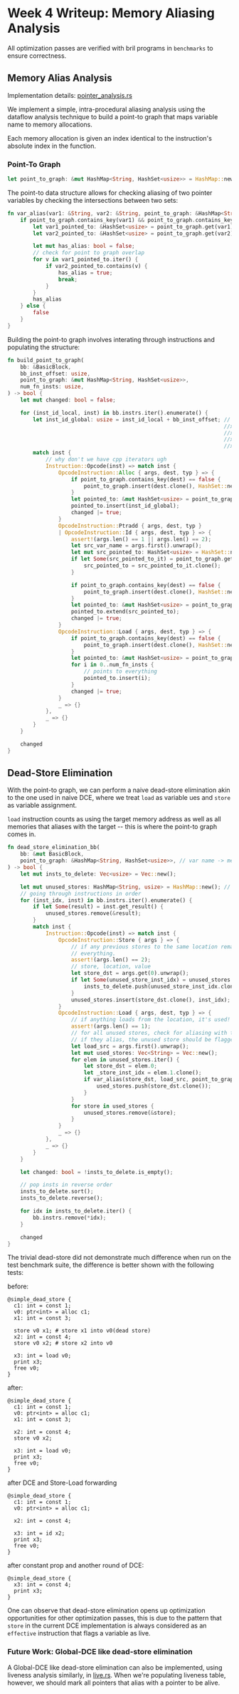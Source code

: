 # Week 4 Writeup: Memory Aliasing Analysis

All optimization passes are verified with bril programs in `benchmarks` to ensure correctness.

## Memory Alias Analysis

Implementation details: [pointer_analysis.rs](../src/passes/pointer_analysis.rs)

We implement a simple, intra-procedural aliasing analysis using the dataflow analysis technique to
build a point-to graph that maps variable name to memory allocations.

Each memory allocation is given an index identical to the instruction's absolute index in the
function.

### Point-To Graph

```rust
let point_to_graph: &mut HashMap<String, HashSet<usize>> = HashMap::new();
```
The point-to data structure allows for checking aliasing of two pointer variables by checking the
intersections between two sets:

```rust
fn var_alias(var1: &String, var2: &String, point_to_graph: &HashMap<String, HashSet<usize>>) -> bool{
    if point_to_graph.contains_key(var1) && point_to_graph.contains_key(var2) {
        let var1_pointed_to: &HashSet<usize> = point_to_graph.get(var1).unwrap();
        let var2_pointed_to: &HashSet<usize> = point_to_graph.get(var2).unwrap();

        let mut has_alias: bool = false;
        // check for point to graph overlap
        for v in var1_pointed_to.iter() {
            if var2_pointed_to.contains(v) {
                has_alias = true;
                break;
            }
        }
        has_alias
    } else {
        false
    }
}
```

Building the point-to graph involves interating through instructions and populating the structure:

``` rust
fn build_point_to_graph(
    bb: &BasicBlock,
    bb_inst_offset: usize,
    point_to_graph: &mut HashMap<String, HashSet<usize>>,
    num_fn_insts: usize,
) -> bool {
    let mut changed: bool = false;

    for (inst_id_local, inst) in bb.instrs.iter().enumerate() {
        let inst_id_global: usize = inst_id_local + bb_inst_offset; // function-scope instruction
                                                                    //x = alloc n: x points to this allocations
                                                                    //x = id y: x points to the same locations as y did
                                                                    //x = ptradd p offset: same as id (conservative)
                                                                    //x = load p: we aren't tracking anything about p, so x points to all memory locations
        match inst {
            // why don't we have cpp iterators ugh
            Instruction::Opcode(inst) => match inst {
                OpcodeInstruction::Alloc { args, dest, typ } => {
                    if point_to_graph.contains_key(dest) == false {
                        point_to_graph.insert(dest.clone(), HashSet::new());
                    }
                    let pointed_to: &mut HashSet<usize> = point_to_graph.get_mut(dest).unwrap();
                    pointed_to.insert(inst_id_global);
                    changed |= true;
                }
                OpcodeInstruction::Ptradd { args, dest, typ }
                | OpcodeInstruction::Id { args, dest, typ } => {
                    assert!(args.len() == 1 || args.len() == 2);
                    let src_var_name = args.first().unwrap();
                    let mut src_pointed_to: HashSet<usize> = HashSet::new();
                    if let Some(src_pointed_to_it) = point_to_graph.get(src_var_name) {
                        src_pointed_to = src_pointed_to_it.clone();
                    }

                    if point_to_graph.contains_key(dest) == false {
                        point_to_graph.insert(dest.clone(), HashSet::new());
                    }
                    let pointed_to: &mut HashSet<usize> = point_to_graph.get_mut(dest).unwrap();
                    pointed_to.extend(src_pointed_to);
                    changed |= true;
                }
                OpcodeInstruction::Load { args, dest, typ } => {
                    if point_to_graph.contains_key(dest) == false {
                        point_to_graph.insert(dest.clone(), HashSet::new());
                    }
                    let pointed_to: &mut HashSet<usize> = point_to_graph.get_mut(dest).unwrap();
                    for i in 0..num_fn_insts {
                        // points to everything
                        pointed_to.insert(i);
                    }
                    changed |= true;
                }
                _ => {}
            },
            _ => {}
        }
    }

    changed
}
```

## Dead-Store Elimination

With the point-to graph, we can perform a naive dead-store elimination akin to the one used in naive
DCE, where we treat `load` as variable ues and `store` as variable assignment.

`load` instruction counts as using the target memory address as well as all memories that aliases
with the target -- this is where the point-to graph comes in.

```rust
fn dead_store_elimination_bb(
    bb: &mut BasicBlock,
    point_to_graph: &HashMap<String, HashSet<usize>>, // var name -> memory ids var could point to
) -> bool {
    let mut insts_to_delete: Vec<usize> = Vec::new();

    let mut unused_stores: HashMap<String, usize> = HashMap::new(); // <store dst, inst idx>
    // going through instructions in order
    for (inst_idx, inst) in bb.instrs.iter().enumerate() {
        if let Some(result) = inst.get_result() {
            unused_stores.remove(&result);
        }
        match inst {
            Instruction::Opcode(inst) => match inst {
                OpcodeInstruction::Store { args } => {
                    // if any previous stores to the same location remains unused, remove
                    // everything.
                    assert!(args.len() == 2);
                    // store, location, value
                    let store_dst = args.get(0).unwrap();
                    if let Some(unused_store_inst_idx) = unused_stores.get(store_dst) {
                        insts_to_delete.push(unused_store_inst_idx.clone());
                    }
                    unused_stores.insert(store_dst.clone(), inst_idx);
                }
                OpcodeInstruction::Load { args, dest, typ } => {
                    // if anything loads from the location, it's used!
                    assert!(args.len() == 1);
                    // for all unused stores, check for aliasing with the src of this load,
                    // if they alias, the unused store should be flagged as used.
                    let load_src = args.first().unwrap();
                    let mut used_stores: Vec<String> = Vec::new();
                    for elem in unused_stores.iter() {
                        let store_dst = elem.0;
                        let _store_inst_idx = elem.1.clone();
                        if var_alias(store_dst, load_src, point_to_graph) {
                            used_stores.push(store_dst.clone());
                        }
                    }
                    for store in used_stores {
                        unused_stores.remove(&store);
                    }
                }
                _ => {}
            },
            _ => {}
        }
    }

    let changed: bool = !insts_to_delete.is_empty();

    // pop insts in reverse order
    insts_to_delete.sort();
    insts_to_delete.reverse();

    for idx in insts_to_delete.iter() {
        bb.instrs.remove(*idx);
    }

    changed
}
```

The trivial dead-store did not demonstrate much difference when run on the test benchmark suite, the
difference is better shown with the following tests:

before:
```
@simple_dead_store {
  c1: int = const 1;
  v0: ptr<int> = alloc c1;
  x1: int = const 3;

  store v0 x1; # store x1 into v0(dead store)
  x2: int = const 4;
  store v0 x2; # store x2 into v0
  
  x3: int = load v0;
  print x3;
  free v0;
}
```

after:
```
@simple_dead_store {
  c1: int = const 1;
  v0: ptr<int> = alloc c1;
  x1: int = const 3;

  x2: int = const 4;
  store v0 x2;

  x3: int = load v0;
  print x3;
  free v0;
}
```

after DCE and Store-Load forwarding
```
@simple_dead_store {
  c1: int = const 1;
  v0: ptr<int> = alloc c1;

  x2: int = const 4;

  x3: int = id x2;
  print x3;
  free v0;
}
```

after constant prop and another round of DCE:
```
@simple_dead_store {
  x3: int = const 4;
  print x3;
}
```

One can observe that dead-store elimination opens up optimization opportunities for other optimization passes,
this is due to the pattern that `store` in the current DCE implementation is always considered as an `effective`
instruction that flags a variable as live.


### Future Work: Global-DCE like dead-store elimination

A Global-DCE like dead-store elimination can also be implemented, using liveness analysis similarly,
in [live.rs](../src/passes/live.rs). When we're populating liveness table, however, we should
mark all pointers that alias with a pointer to be alive.
